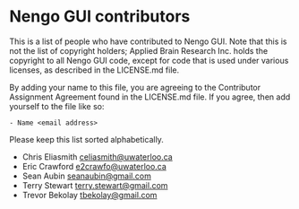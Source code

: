 Nengo GUI contributors
======================

This is a list of people who have contributed to Nengo GUI.
Note that this is not the list of copyright holders;
Applied Brain Research Inc. holds the copyright to
all Nengo GUI code, except for code that is used under
various licenses, as described in the LICENSE.md file.

By adding your name to this file, you are agreeing
to the Contributor Assignment Agreement found in
the LICENSE.md file. If you agree, then add yourself
to the file like so:

```
- Name <email address>
```

Please keep this list sorted alphabetically.

- Chris Eliasmith <celiasmith@uwaterloo.ca>
- Eric Crawford <e2crawfo@uwaterloo.ca>
- Sean Aubin <seanaubin@gmail.com>
- Terry Stewart <terry.stewart@gmail.com>
- Trevor Bekolay <tbekolay@gmail.com>
